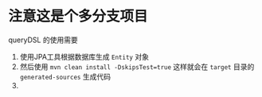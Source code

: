 # 注意这是个多分支项目

queryDSL 的使用需要
1. 使用JPA工具根据数据库生成 `Entity` 对象
2. 然后使用 `mvn clean install -DskipsTest=true` 这样就会在 `target` 目录的 `generated-sources` 生成代码
3. 
